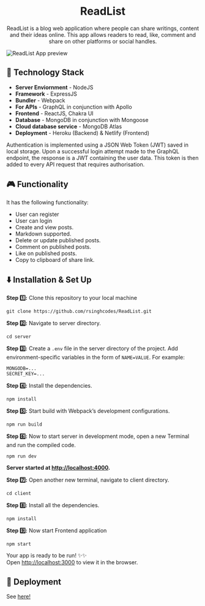 <h1 align="center">ReadList</h1>

<p align="center">ReadList is a blog web application where people can share writings, content and their ideas online. This app allows readers to read, like, comment and share on other platforms or social handles.</p>

![ReadList App preview](https://user-images.githubusercontent.com/67682451/132889761-9c09d42d-12bc-4070-907c-3b06dc44108d.png)

## 🚧 Technology Stack

- **Server Enviornment** - NodeJS
- **Framework** - ExpressJS
- **Bundler** - Webpack
- **For APIs** - GraphQL in conjunction with Apollo
- **Frontend** - ReactJS, Chakra UI
- **Database** - MongoDB in conjunction with Mongoose
- **Cloud database service** - MongoDB Atlas
- **Deployment** - Heroku (Backend) & Netlify (Frontend)

Authentication is implemented using a JSON Web Token (JWT) saved in local storage. Upon a successful login attempt made to the GraphQL endpoint, the response is a JWT containing the user data. This token is then added to every API request that requires authorisation.

## :video_game: Functionality

It has the following functionality:

- User can register
- User can login
- Create and view posts.
- Markdown supported.
- Delete or update published posts.
- Comment on published posts.
- Like on published posts.
- Copy to clipboard of share link.

## ⬇️ Installation & Set Up

**Step :one::** Clone this repository to your local machine

```
git clone https://github.com/rsinghcodes/ReadList.git
```

**Step :two::** Navigate to server directory.

```
cd server
```

**Step :three::** Create a `.env` file in the server directory of the project. Add environment-specific variables in the form of `NAME=VALUE`. For example:

```
MONGODB=...
SECRET_KEY=...
```

**Step :four::** Install the dependencies.

```
npm install
```

**Step :five::** Start build with Webpack’s development configurations.

```
npm run build
```

**Step :six::** Now to start server in development mode, open a new Terminal and run the compiled code.

```
npm run dev
```

**Server started at [http://localhost:4000](http://localhost:4000).**

**Step :seven::** Open another new terminal, navigate to client directory.

```
cd client
```

**Step :eight::** Install all the dependencies.

```
npm install
```

**Step :nine::** Now start Frontend application

```
npm start
```

Your app is ready to be run! ✨✨\
Open [http://localhost:3000](http://localhost:3000) to view it in the browser.

## :satellite: Deployment

See [here!](https://readlistapp.netlify.app/)
